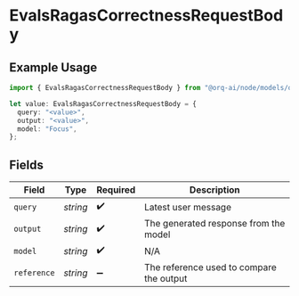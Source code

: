 # EvalsRagasCorrectnessRequestBody

## Example Usage

```typescript
import { EvalsRagasCorrectnessRequestBody } from "@orq-ai/node/models/operations";

let value: EvalsRagasCorrectnessRequestBody = {
  query: "<value>",
  output: "<value>",
  model: "Focus",
};
```

## Fields

| Field                                    | Type                                     | Required                                 | Description                              |
| ---------------------------------------- | ---------------------------------------- | ---------------------------------------- | ---------------------------------------- |
| `query`                                  | *string*                                 | :heavy_check_mark:                       | Latest user message                      |
| `output`                                 | *string*                                 | :heavy_check_mark:                       | The generated response from the model    |
| `model`                                  | *string*                                 | :heavy_check_mark:                       | N/A                                      |
| `reference`                              | *string*                                 | :heavy_minus_sign:                       | The reference used to compare the output |